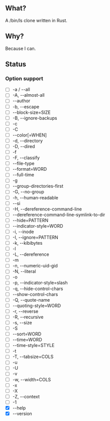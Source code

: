 ## What?

A /bin/ls clone written in Rust.

## Why?

Because I can.

## Status

### Option support

- [ ] -a / --all
- [ ] -A, --almost-all
- [ ] --author
- [ ] -b, --escape
- [ ] --block-size=SIZE
- [ ] -B, --ignore-backups
- [ ] -c
- [ ] -C
- [ ] --color[=WHEN]
- [ ] -d, --directory
- [ ] -D, --dired
- [ ] -f
- [ ] -F, --classify
- [ ] --file-type
- [ ] --format=WORD
- [ ] --full-time
- [ ] -g
- [ ] --group-directories-first
- [ ] -G, --no-group
- [ ] -h, --human-readable
- [ ] --si
- [ ] -H, --dereference-command-line
- [ ] --dereference-command-line-symlink-to-dir
- [ ] --hide=PATTERN
- [ ] --indicator-style=WORD
- [ ] -i, --inode
- [ ] -I, --ignore=PATTERN
- [ ] -k, --kibibytes
- [ ] -l
- [ ] -L, --dereference
- [ ] -m
- [ ] -n, --numeric-uid-gid
- [ ] -N, --literal
- [ ] -o
- [ ] -p, --indicator-style=slash
- [ ] -q, --hide-control-chars
- [ ] --show-control-chars
- [ ] -Q, --quote-name
- [ ] --quoting-style=WORD
- [ ] -r, --reverse
- [ ] -R, --recursive
- [ ] -s, --size
- [ ] -S
- [ ] --sort=WORD
- [ ] --time=WORD
- [ ] --time-style=STYLE
- [ ] -t
- [ ] -T, --tabsize=COLS
- [ ] -u
- [ ] -U
- [ ] -v
- [ ] -w, --width=COLS
- [ ] -x
- [ ] -X
- [ ] -Z, --context
- [ ] -1
- [x] --help
- [x] --version
